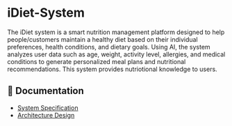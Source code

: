 # iDiet-System
The iDiet system is a smart nutrition management platform designed to help people/customers maintain a healthy diet based on their individual preferences, health conditions, and dietary goals. Using AI, the system analyzes user data such as age, weight, activity level, allergies, and medical conditions to generate personalized meal plans and nutritional recommendations.
This system provides nutriotional knowledge to users.



## 📄 Documentation
- [System Specification](SPECIFICATION.md)
- [Architecture Design](ARCHITECTURE.md)
